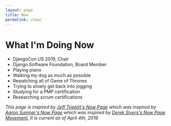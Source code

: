 ```yaml
---
layout: page
title: Now
permalink: /now/
---
```


# What I'm Doing Now

* DjangoCon US 2019, Chair
* Django Software Foundation, Board Member
* Playing piano
* Walking my dog as much as possible
* Rewatching all of Game of Thrones
* Trying to slowly get back into jogging
* Studying for a PMP certification
* Researching scrum certifications









_This page is inspired by [Jeff Triplett's Now Page](https://jefftriplett.com/now/) which was inspired by [Aaron Sumner's Now Page](aaronsumner.com/pages/now.html) which was inspired by [Derek Sivers's Now Page Movement.](https://sivers.org/now) It is current as of April 4th, 2019._